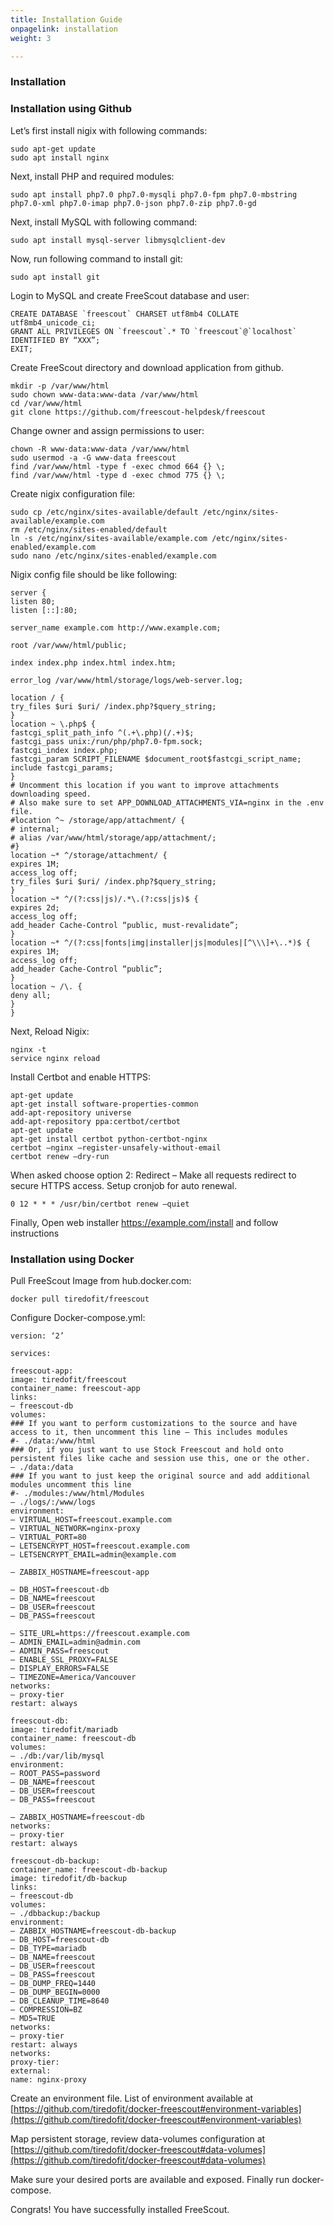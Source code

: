 ```yaml
---
title: Installation Guide
onpagelink: installation
weight: 3

---
```

### Installation

### Installation using Github

Let’s first install nigix with following commands:

    sudo apt-get update
    sudo apt install nginx
    

Next, install PHP and required modules:

    sudo apt install php7.0 php7.0-mysqli php7.0-fpm php7.0-mbstring php7.0-xml php7.0-imap php7.0-json php7.0-zip php7.0-gd

Next, install MySQL with following command:

    sudo apt install mysql-server libmysqlclient-dev

Now, run following command to install git:

    sudo apt install git

Login to MySQL and create FreeScout database and user:

    CREATE DATABASE `freescout` CHARSET utf8mb4 COLLATE utf8mb4_unicode_ci;
    GRANT ALL PRIVILEGES ON `freescout`.* TO `freescout`@`localhost` IDENTIFIED BY “XXX”;
    EXIT;
    

Create FreeScout directory and download application from github.

    mkdir -p /var/www/html
    sudo chown www-data:www-data /var/www/html
    cd /var/www/html
    git clone https://github.com/freescout-helpdesk/freescout
    

Change owner and assign permissions to user:

    chown -R www-data:www-data /var/www/html
    sudo usermod -a -G www-data freescout
    find /var/www/html -type f -exec chmod 664 {} \;
    find /var/www/html -type d -exec chmod 775 {} \;
    

Create nigix configuration file:

    sudo cp /etc/nginx/sites-available/default /etc/nginx/sites-available/example.com
    rm /etc/nginx/sites-enabled/default
    ln -s /etc/nginx/sites-available/example.com /etc/nginx/sites-enabled/example.com
    sudo nano /etc/nginx/sites-enabled/example.com
    

Nigix config file should be like following:

    server {
    listen 80;
    listen [::]:80;
    
    server_name example.com http://www.example.com;
    
    root /var/www/html/public;
    
    index index.php index.html index.htm;
    
    error_log /var/www/html/storage/logs/web-server.log;
    
    location / {
    try_files $uri $uri/ /index.php?$query_string;
    }
    location ~ \.php$ {
    fastcgi_split_path_info ^(.+\.php)(/.+)$;
    fastcgi_pass unix:/run/php/php7.0-fpm.sock;
    fastcgi_index index.php;
    fastcgi_param SCRIPT_FILENAME $document_root$fastcgi_script_name;
    include fastcgi_params;
    }
    # Uncomment this location if you want to improve attachments downloading speed.
    # Also make sure to set APP_DOWNLOAD_ATTACHMENTS_VIA=nginx in the .env file.
    #location ^~ /storage/app/attachment/ {
    # internal;
    # alias /var/www/html/storage/app/attachment/;
    #}
    location ~* ^/storage/attachment/ {
    expires 1M;
    access_log off;
    try_files $uri $uri/ /index.php?$query_string;
    }
    location ~* ^/(?:css|js)/.*\.(?:css|js)$ {
    expires 2d;
    access_log off;
    add_header Cache-Control “public, must-revalidate”;
    }
    location ~* ^/(?:css|fonts|img|installer|js|modules|[^\\\]+\..*)$ {
    expires 1M;
    access_log off;
    add_header Cache-Control “public”;
    }
    location ~ /\. {
    deny all;
    }
    }
    

Next, Reload Nigix:

    nginx -t
    service nginx reload
    

Install Certbot and enable HTTPS:

    apt-get update
    apt-get install software-properties-common
    add-apt-repository universe
    add-apt-repository ppa:certbot/certbot
    apt-get update
    apt-get install certbot python-certbot-nginx
    certbot –nginx –register-unsafely-without-email
    certbot renew –dry-run
    

When asked choose option 2: Redirect – Make all requests redirect to secure HTTPS access. Setup cronjob for auto renewal.

    0 12 * * * /usr/bin/certbot renew –quiet

Finally, Open web installer https://example.com/install and follow instructions

### Installation using Docker

Pull FreeScout Image from hub.docker.com:

    docker pull tiredofit/freescout

Configure Docker-compose.yml:

    version: ‘2’
    
    services:
    
    freescout-app:
    image: tiredofit/freescout
    container_name: freescout-app
    links:
    – freescout-db
    volumes:
    ### If you want to perform customizations to the source and have access to it, then uncomment this line – This includes modules
    #- ./data:/www/html
    ### Or, if you just want to use Stock Freescout and hold onto persistent files like cache and session use this, one or the other.
    – ./data:/data
    ### If you want to just keep the original source and add additional modules uncomment this line
    #- ./modules:/www/html/Modules
    – ./logs/:/www/logs
    environment:
    – VIRTUAL_HOST=freescout.example.com
    – VIRTUAL_NETWORK=nginx-proxy
    – VIRTUAL_PORT=80
    – LETSENCRYPT_HOST=freescout.example.com
    – LETSENCRYPT_EMAIL=admin@example.com
    
    – ZABBIX_HOSTNAME=freescout-app
    
    – DB_HOST=freescout-db
    – DB_NAME=freescout
    – DB_USER=freescout
    – DB_PASS=freescout
    
    – SITE_URL=https://freescout.example.com
    – ADMIN_EMAIL=admin@admin.com
    – ADMIN_PASS=freescout
    – ENABLE_SSL_PROXY=FALSE
    – DISPLAY_ERRORS=FALSE
    – TIMEZONE=America/Vancouver
    networks:
    – proxy-tier
    restart: always
    
    freescout-db:
    image: tiredofit/mariadb
    container_name: freescout-db
    volumes:
    – ./db:/var/lib/mysql
    environment:
    – ROOT_PASS=password
    – DB_NAME=freescout
    – DB_USER=freescout
    – DB_PASS=freescout
    
    – ZABBIX_HOSTNAME=freescout-db
    networks:
    – proxy-tier
    restart: always
    
    freescout-db-backup:
    container_name: freescout-db-backup
    image: tiredofit/db-backup
    links:
    – freescout-db
    volumes:
    – ./dbbackup:/backup
    environment:
    – ZABBIX_HOSTNAME=freescout-db-backup
    – DB_HOST=freescout-db
    – DB_TYPE=mariadb
    – DB_NAME=freescout
    – DB_USER=freescout
    – DB_PASS=freescout
    – DB_DUMP_FREQ=1440
    – DB_DUMP_BEGIN=0000
    – DB_CLEANUP_TIME=8640
    – COMPRESSION=BZ
    – MD5=TRUE
    networks:
    – proxy-tier
    restart: always
    networks:
    proxy-tier:
    external:
    name: nginx-proxy
    

Create an environment file. List of environment available at [https://github.com/tiredofit/docker-freescout#environment-variables](https://github.com/tiredofit/docker-freescout#environment-variables)

Map persistent storage, review data-volumes configuration at [https://github.com/tiredofit/docker-freescout#data-volumes](https://github.com/tiredofit/docker-freescout#data-volumes)

Make sure your desired ports are available and exposed. Finally run docker-compose.

Congrats! You have successfully installed FreeScout.